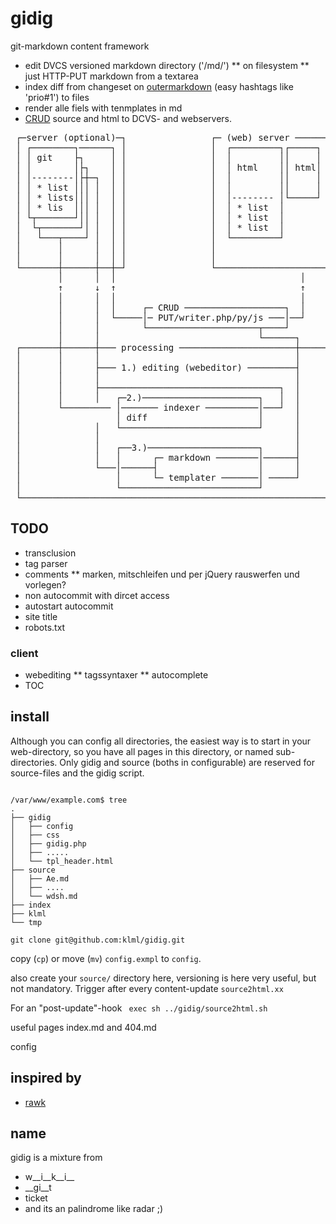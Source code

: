 # gidig

git-markdown content framework

* edit DVCS versioned markdown directory ('/md/')
** on filesystem
** just HTTP-PUT markdown from a textarea
* index diff from changeset on [outermarkdown](http://umija.org/dev%3Aoutermarkdown) (easy hashtags like 'prio#1') to files
* render alle fiels with tenmplates in md
* [CRUD](http://en.wikipedia.org/wiki/Create,_read,_update_and_delete) source and html to DCVS- and webservers.

<pre>
 ┌─server (optional)─┐                ┌─ (web) server ────────┐
 │ ┌────────┐──────┐ │                │  ┌─────────┐┌─────┐   │
 │ │ git    ├┐     │ │                │  │         ││     │   │
 │ │        │├┐    │ │                │  │ html    ││ html│   │
 │ │--------│├┼─┐  │ │                │  │         ││     │   │
 │ │ * list │││ │  │ │                │  │         ││     │   │
 │ │ * lists│││ │  │ │                │  │-------- │└─────┘   │
 │ │ * lis  │││ │  │ │                │  │ * list  │          │
 │ └┬───────┘││ │  │ │                │  │ * list  │          │
 │  └┬───────┘│ │  │ │                │  │ * list  │          │
 │   └───┬────┘ │  │ │                │  └─────────┘          │
 │       │      │  │ │                │                       │
 │       │      │  │ │                │                       │
 └───────┼──────┼──┼─┘                └───────────────────────┘
         │      │  │                                   │       
         ↑      ↓  ↑                                   ↑       
         │      │  │                                   │       
         │      │  │     ┌─ CRUD ───────────────────┐  │       
         │      │  └─────│─ PUT/writer.php/py/js ───│──┘       
         │      │        └─────────────────────┬────┘          
         │      │                              └──────┐        
 ┌───────┼──────┼─── processing ──────────────────────┼───────┐
 │       │      │                                     │       │
 │       │      ├─── 1.) editing (webeditor) ─────────┤       │
 │       │      │                                     │       │
 │       │      ├──────────────────────────────────┐  │       │
 │       │      │   ┌─2.)──────────────────────┐   │  │       │
 │       └───────── │─────── indexer ──────────│───┘  │       │
 │                  │ diff                     │      │       │
 │              │   └──────────────────────────┘      │       │
 │              │                                     │       │
 │              │   ┌──3.)─────────────────────┐      │       │
 │              │   │      ┌─ markdown ────────│──────┤       │
 │              └───│──────┤                   │      │       │
 │                  │      └─ templater ───────│ ─────┘       │
 │                  └──────────────────────────┘              │
 └────────────────────────────────────────────────────────────┘
</pre>


## TODO

* transclusion
* tag parser
* comments
** marken, mitschleifen und per jQuery rauswerfen und vorlegen?
* non autocommit with dircet access
* autostart autocommit
* site title
* robots.txt

### client
* webediting
** tagssyntaxer
** autocomplete
* TOC



## install


Although you can config all directories, the easiest way is to start in your web-directory, so you have all pages in this directory, or named sub-directories.
Only gidig and source (boths in configurable) are reserved for source-files and the gidig script.


<code>
/var/www/example.com$ tree
.
├── gidig
│   ├── config
│   ├── css
│   ├── gidig.php
│   ├── .....
│   └── tpl_header.html
├── source
│   ├── Ae.md
│   ├── ....
│   └── wdsh.md
├── index
├── klml
└── tmp
</code>




<code>
git clone git@github.com:klml/gidig.git
</code>

copy (`cp`) or move (`mv`) `config.exmpl` to `config`.


also create your <code>source/</code> directory here, versioning is here very useful, but not mandatory.
Trigger after every content-update `source2html.xx`

For an "post-update"-hook
<code>
exec sh ../gidig/source2html.sh
</code>

useful pages index.md and 404.md

config


## inspired by

* [rawk](https://github.com/kisom/rawk/)

## name

gidig is a mixture from

* w__i__k__i__
* __gi__t
* ticket
* and its an palindrome like radar ;)
